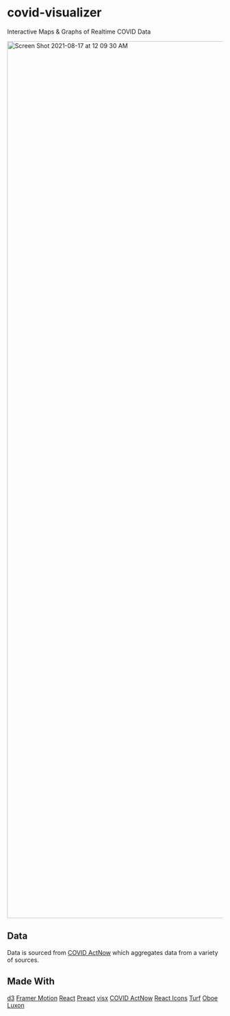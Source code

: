 # covid-visualizer
Interactive Maps &amp; Graphs of Realtime COVID Data


<img width="2048" alt="Screen Shot 2021-08-17 at 12 09 30 AM" src="https://user-images.githubusercontent.com/3358381/129725384-e47fc788-389c-4481-bb57-60879960649c.png">

## Data
Data is sourced from [COVID ActNow](https://covidactnow.org/) which aggregates data from a variety of sources.

## Made With
[d3](https://d3js.org)
[Framer Motion](https://www.framer.com/motion/)
[React](https://reactjs.org)
[Preact](https://preactjs.com)
[visx](https://airbnb.io/visx/)
[COVID ActNow](https://covidactnow.org/)
[React Icons](https://react-icons.github.io/react-icons/)
[Turf](https://turfjs.org)
[Oboe](http://oboejs.com)
[Luxon](https://moment.github.io/luxon/#/)


